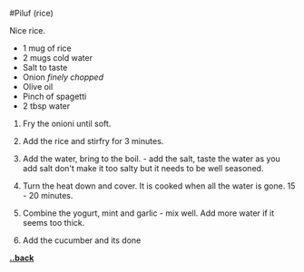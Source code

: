 #Piluf (rice)

Nice rice.

- 1 mug of rice
- 2 mugs cold water 
- Salt to taste
- Onion *finely chopped*
- Olive oil
- Pinch of spagetti
- 2 tbsp water

1. Fry the onioni until soft.

2. Add the rice and stirfry for 3 minutes.

3. Add the water, bring to the boil. - add the salt, taste the water as you add salt
don't make it too salty but it needs to be well seasoned.

4. Turn the heat down and cover. It is cooked when all the water is gone. 15 - 20 minutes.

1. Combine the yogurt, mint and garlic - mix well. Add more water if it seems
too thick.

2. Add the cucumber and its done

[__\.\.back__](../readme.md)